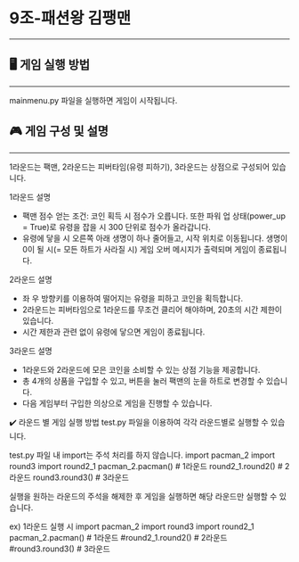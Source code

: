 # 9조-패션왕 김팽맨
-----
## 🖥️ 게임 실행 방법
-----
mainmenu.py 파일을 실행하면 게임이 시작됩니다.

## 🎮 게임 구성 및 설명
-----
1라운드는 팩맨, 2라운드는 피버타임(유령 피하기), 3라운드는 상점으로 구성되어 있습니다.

1라운드 설명

* 팩맨 점수 얻는 조건: 코인 획득 시 점수가 오릅니다. 또한 파워 업 상태(power_up = True)로 유령을 잡을 시 300 단위로 점수가 올라갑니다.
* 유령에 닿을 시 오른쪽 아래 생명이 하나 줄어들고, 시작 위치로 이동됩니다. 생명이 0이 될 시(= 모든 하트가 사라질 시) 게임 오버 메시지가 출력되며 게임이 종료됩니다.

2라운드 설명

* 좌 우 방향키를 이용하여 떨어지는 유령을 피하고 코인을 획득합니다.
* 2라운드는 피버타임으로 1라운드를 무조건 클리어 해야하며, 20초의 시간 제한이 있습니다.
* 시간 제한과 관련 없이 유령에 닿으면 게임이 종료됩니다.
  
3라운드 설명

* 1라운드와 2라운드에 모은 코인을 소비할 수 있는 상점 기능을 제공합니다.
* 총 4개의 상품을 구입할 수 있고, 버튼을 눌러 팩맨의 눈을 하트로 변경할 수 있습니다.
* 다음 게임부터 구입한 의상으로 게임을 진행할 수 있습니다.

  
✔️ 라운드 별 게임 실행 방법
test.py 파일을 이용하여 각각 라운드별로 실행할 수 있습니다.

test.py 파일 내 import는 주석 처리를 하지 않습니다.
    import pacman_2
    import round3
    import round2_1
    pacman_2.pacman() # 1라운드
    round2_1.round2() # 2라운드
    round3.round3() # 3라운드

실행을 원하는 라운드의 주석을 해제한 후 게임을 실행하면 해당 라운드만 실행할 수 있습니다.

ex) 1라운드 실행 시
    import pacman_2
    import round3
    import round2_1
    pacman_2.pacman() # 1라운드
    #round2_1.round2() # 2라운드
    #round3.round3() # 3라운드
